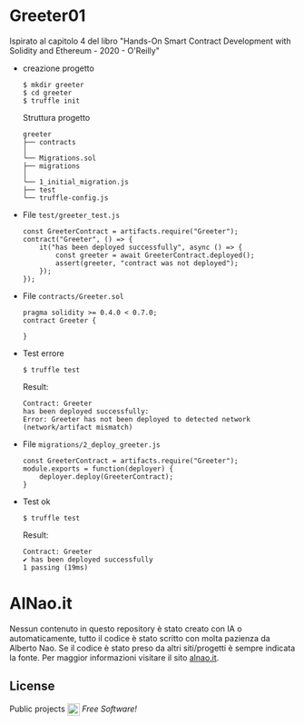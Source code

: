 # Greeter01
Ispirato al capitolo 4 del libro "Hands-On Smart Contract Development with Solidity and Ethereum - 2020 - O'Reilly"
- creazione progetto
    ```
	$ mkdir greeter
	$ cd greeter
	$ truffle init
    ```
    Struttura progetto
    ```
	greeter
	├── contracts
	│
	└── Migrations.sol
	├── migrations
	│
	└── 1_initial_migration.js
	├── test
	└── truffle-config.js
    ```
- File ```test/greeter_test.js```
    ```
	const GreeterContract = artifacts.require("Greeter");
	contract("Greeter", () => {
		it("has been deployed successfully", async () => {
			const greeter = await GreeterContract.deployed();
			assert(greeter, "contract was not deployed");
		});
	});
    ```
- File ```contracts/Greeter.sol```
    ```
	pragma solidity >= 0.4.0 < 0.7.0;
	contract Greeter {
	
	}
    ```
- Test errore

	```$ truffle test```
    
    Result:
    ```
	Contract: Greeter
    has been deployed successfully:
    Error: Greeter has not been deployed to detected network (network/artifact mismatch)
    ```
- File ```migrations/2_deploy_greeter.js```
    ```
	const GreeterContract = artifacts.require("Greeter");
	module.exports = function(deployer) {
		deployer.deploy(GreeterContract);
	}
    ```
- Test ok

	```$ truffle test```

    Result:
    ```
	Contract: Greeter
   	✔ has been deployed successfully
   	1 passing (19ms)
    ```



# AlNao.it
Nessun contenuto in questo repository è stato creato con IA o automaticamente, tutto il codice è stato scritto con molta pazienza da Alberto Nao. Se il codice è stato preso da altri siti/progetti è sempre indicata la fonte. Per maggior informazioni visitare il sito [alnao.it](https://www.alnao.it/).

## License
Public projects 
<a href="https://it.wikipedia.org/wiki/GNU_General_Public_License"  valign="middle"><img src="https://img.shields.io/badge/License-GNU-blue" style="height:22px;"  valign="middle"></a> 
*Free Software!*